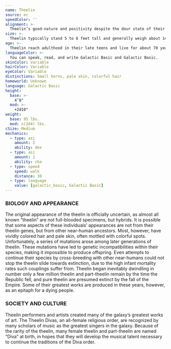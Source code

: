 ```yaml
---
name: Theelin
source: ec
speedColor: ''
alignment: >-
  Theelin’s good-nature and positivity despite the dour state of their species causes them to tend toward the light side, though there are exceptions.
size: >-
  Theelin typically stand 5 to 6 feet tall and generally weigh about 140 lbs. Regardless of your position in that range, your size is Medium.
age: >-
  Theelin reach adulthood in their late teens and live for about 70 years.
languageColor: >-
  You can speak, read, and write Galactic Basic and Galactic Basic. 
skinColor: Variable
hairColor: Variable
eyeColor: Variable
distinctions: Small horns, pale skin, colorful hair
homeworld: Unknown
language: Galactic Basic
height:
  base: >-
    4’8"
  mod: >-
    +2d10"
weight:
  base: 95 lbs.
  mod: x(2d4) lbs.
cSize: Medium
mechanics:
  - type: asi
    amount: 2
    ability: dex
  - type: asi
    amount: 1
    ability: cha
  - type: speed
    speed: walk
    distance: 30
  - type: language
    value: [galactic_basic, Galactic Basic]
---
```

### BIOLOGY AND APPEARANCE
The original appearance of the theelin is officially uncertain, as almost all known “theelin” are not full-blooded specimens, but hybrids. It is possible that some aspects of these individuals’ appearances are not from their theelin genes, but from other near-human ancestors. Most, however, have vividly colored hair and pale skin, often mottled with colorful spots. Unfortunately, a series of mutations arose among later generations of theelin. These mutations have led to genetic incompatibilities within their species, making it impossible to produce offspring. Even attempts to continue their species by cross-breeding with other near-humans could not stop the theelin slide towards extinction, due to the high infant mortality rates such couplings suffer from. Theelin began inevitably dwindling in number only a few million theelin and part-theelin remain by the time the Republic fell, and pure theelin are presumed extinct by the fall of the Empire. Some of their greatest works are produced in these years, however, as an epitaph for a dying people.

### SOCIETY AND CULTURE
Theelin performers and artists created many of the galaxy’s greatest works of art. The Theelin Divas, an all-female religious order, are recognized by many scholars of music as the greatest singers in the galaxy. Because of the rarity of the theelin, many female theelin and part-theelin are named “Diva” at birth, in hopes that they will develop the musical talent necessary to continue the traditions of the Diva order.
    